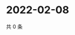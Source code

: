 # 2022-02-08

共 0 条

<!-- BEGIN WEIBO -->
<!-- 最后更新时间 Tue Feb 08 2022 12:00:45 GMT+0800 (China Standard Time) -->

<!-- END WEIBO -->
